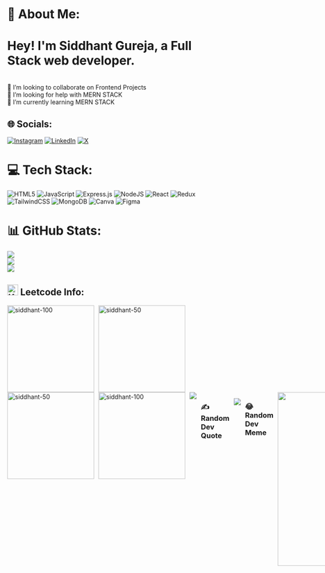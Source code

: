 # 💫 About Me:
# Hey! I'm Siddhant Gureja, a Full Stack web developer.
<br>👯 I’m looking to collaborate on Frontend Projects<br>🤝 I’m looking for help with MERN STACK<br>🌱 I’m currently learning MERN STACK <br>


## 🌐 Socials:
[![Instagram](https://img.shields.io/badge/Instagram-%23E4405F.svg?logo=Instagram&logoColor=white)](https://instagram.com/sidgureja) [![LinkedIn](https://img.shields.io/badge/LinkedIn-%230077B5.svg?logo=linkedin&logoColor=white)](https://www.linkedin.com/in/sidgureja) [![X](https://img.shields.io/badge/X-black.svg?logo=X&logoColor=white)](https://x.com/sidgureja) 

# 💻 Tech Stack:
![HTML5](https://img.shields.io/badge/html5-%23E34F26.svg?style=for-the-badge&logo=html5&logoColor=white) ![JavaScript](https://img.shields.io/badge/javascript-%23323330.svg?style=for-the-badge&logo=javascript&logoColor=%23F7DF1E) ![Express.js](https://img.shields.io/badge/express.js-%23404d59.svg?style=for-the-badge&logo=express&logoColor=%2361DAFB) ![NodeJS](https://img.shields.io/badge/node.js-6DA55F?style=for-the-badge&logo=node.js&logoColor=white) ![React](https://img.shields.io/badge/react-%2320232a.svg?style=for-the-badge&logo=react&logoColor=%2361DAFB) ![Redux](https://img.shields.io/badge/redux-%23593d88.svg?style=for-the-badge&logo=redux&logoColor=white) ![TailwindCSS](https://img.shields.io/badge/tailwindcss-%2338B2AC.svg?style=for-the-badge&logo=tailwind-css&logoColor=white) ![MongoDB](https://img.shields.io/badge/MongoDB-%234ea94b.svg?style=for-the-badge&logo=mongodb&logoColor=white) ![Canva](https://img.shields.io/badge/Canva-%2300C4CC.svg?style=for-the-badge&logo=Canva&logoColor=white) ![Figma](https://img.shields.io/badge/figma-%23F24E1E.svg?style=for-the-badge&logo=figma&logoColor=white)

# 📊 GitHub Stats:
![](https://github-readme-stats.vercel.app/api?username=sidgureja7803)<br/>
![](https://github-readme-streak-stats.herokuapp.com/?user=sidgureja7803)<br/>
![](https://github-readme-stats.vercel.app/api/top-langs/?username=sidgureja7803)

## <img src="https://raw.githubusercontent.com/Tarikul-Islam-Anik/Animated-Fluent-Emojis/master/Emojis/Objects/Keyboard.png" alt="Keyboard" width="25" height="25" /> **Leetcode Info:**  

<div style="display: flex; gap: 10px;">
  <a href="https://leetcode.com/siddhant_gureja_07/" target="_blank">
    <img src="https://assets.leetcode.com/static_assets/marketing/2024-100-lg.png" alt="siddhant-100" height="200" width="200" />
  </a>
  
  <a href="https://leetcode.com/siddhant_gureja_07" target="_blank">
    <img src="https://assets.leetcode.com/static_assets/marketing/2024-50-lg.png" alt="siddhant-50" height="200" width="200" />
  </a>
</div>


<div style="display: flex; gap: 10px;">
  <a href="https://leetcode.com/siddhant_gureja_07/" target="_blank">
    <img src="https://assets.leetcode.com/static_assets/marketing/lg50.png" alt="siddhant-50" height="200" width="200" />
  </a>

  <div style="display: flex; gap: 10px;">
  <a href="https://leetcode.com/siddhant_gureja_07/" target="_blank">
    <img src="https://assets.leetcode.com/static_assets/marketing/lg100.png" alt="siddhant-100" height="200" width="200" />
  </a>
  
  <img  align=top flex-grow=1 src="https://leetcard.jacoblin.cool/siddhant_gureja_07?theme=dark&font=Nunito&ext=heatmap" /> 
 
### ✍️ Random Dev Quote
![](https://quotes-github-readme.vercel.app/api?type=horizontal&theme=radical)


### 😂 Random Dev Meme
<img src='https://randommeme-five.vercel.app/' style="height: 400px;"/>

---

<!-- Proudly created with GPRM ( https://gprm.itsvg.in ) -->
